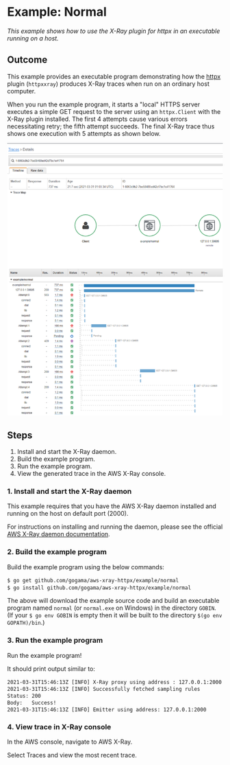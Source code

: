 Example: Normal
===============

*This example shows how to use the X-Ray plugin for httpx in an executable
running on a host.*

## Outcome

This example provides an executable program demonstrating how the
[httpx](https://github.com/gogama/httpx) plugin (`httpxxray`) produces X-Ray
traces when run on an ordinary host computer.

When you run the example program, it starts a "local" HTTPS server executes a
simple GET request to the server using an `httpx.Client` with the X-Ray plugin
installed. The first 4 attempts cause various errors necessitating retry; the
fifth attempt succeeds. The final X-Ray trace thus shows one execution with 5
attempts as shown below.

![Screengrab from AWS X-Ray console showing the X-Ray trace generated by the plugin when run on a host.](xray_screengrab.png)

## Steps

1. Install and start the X-Ray daemon.
2. Build the example program.
3. Run the example program.
4. View the generated trace in the AWS X-Ray console.

### 1. Install and start the X-Ray daemon

This example requires that you have the AWS X-Ray daemon installed and running
on the host on default port (2000).

For instructions on installing and running the daemon, please see the official
[AWS X-Ray daemon documentation](https://docs.aws.amazon.com/xray/latest/devguide/xray-daemon.html).

### 2. Build the example program

Build the example program using the below commands:

```sh
$ go get github.com/gogama/aws-xray-httpx/example/normal
$ go install github.com/gogama/aws-xray-httpx/example/normal
```

The above will download the example source code and build an executable program
named `normal` (or `normal.exe` on Windows) in the directory `GOBIN`. (If your
`$ go env GOBIN` is empty then it will be built to the directory
`$(go env GOPATH)/bin`.)

### 3. Run the example program

Run the example program!

It should print output similar to:

```
2021-03-31T15:46:13Z [INFO] X-Ray proxy using address : 127.0.0.1:2000
2021-03-31T15:46:13Z [INFO] Successfully fetched sampling rules
Status: 200
Body:   Success!
2021-03-31T15:46:13Z [INFO] Emitter using address: 127.0.0.1:2000
```

### 4. View trace in X-Ray console

In the AWS console, navigate to AWS X-Ray.

Select Traces and view the most recent trace.
